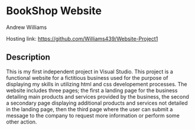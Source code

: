 # BookShop Website

Andrew Williams 

Hosting link: https://github.com/Williams439/Website-Project1

## Description

This is my first independent project in Visual Studio. This project is a functional website for a fictitious business used for the purpose of displaying my skills in utilizing html and css developement processes. The website includes three pages; the first a landing page for the business detailing main products and services provided by the business, the second a secondary page displaying additional products and services not detailed in the landing page, then the third page where the user can submit a message to the company to request more information or perform some other action. 